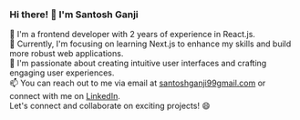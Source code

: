 ### Hi there! 👋 I'm Santosh Ganji

🌟 I'm a frontend developer with 2 years of experience in React.js.</br>
🌱 Currently, I'm focusing on learning Next.js to enhance my skills and build more robust web applications.</br>
🔭 I'm passionate about creating intuitive user interfaces and crafting engaging user experiences.</br>
📫 You can reach out to me via email at [santoshganji99gmail.com](mailto:santoshganji99gmail.com) or connect with me on [LinkedIn](https://www.linkedin.com/in/santoshganji/).</br>
Let's connect and collaborate on exciting projects! 😄

